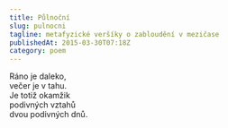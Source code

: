 ```yaml
---
title: Půlnoční
slug: pulnocni
tagline: metafyzické veršíky o zabloudění v mezičase
publishedAt: 2015-03-30T07:18Z
category: poem
---
```

Ráno je daleko, \
večer je v tahu. \
Je totiž okamžik \
podivných vztahů \
dvou podivných dnů.
